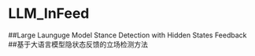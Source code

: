 # LLM_InFeed
##Large Launguge Model Stance Detection with Hidden States Feedback  
##基于大语言模型隐状态反馈的立场检测方法
